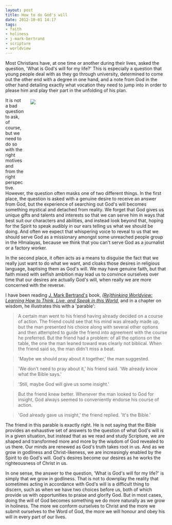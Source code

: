 ```yaml
---
layout: post
title: How to do God's will
date: 2012-10-01 14:17
tags:
- faith
- holiness
- j-mark-bertrand
- scripture
- worldview
---
```

<p>Most Christians have, at one time or another during their lives, asked the question, 'What is God's will for my life?' This is especially a question that young people deal with as they go through university, determined to come out the other end with a degree in one hand, and a note from God in the other hand detailing exactly what vocation they need to jump into in order to please him and play their part in the unfolding of his plan.</p>
<div style="float: right; margin: 5px 1px 0px 20px; width: 425px; height: 282px;"><img src="https://dl.dropbox.com/u/3897986/Jake%20Blog%20Images/which_way.jpg" /></div>
<p>It is not a bad question to ask, of course, but we need to do so with the right motives and from the right perspective. However, the question often masks one of two different things. In the first place, the question is asked with a genuine desire to  receive an answer from God, but the experience of searching out God's  will becomes something mystical and detached from reality. We forget  that God gives us unique gifts and talents and interests so that we can  serve him in ways that best suit our characters and abilities, and  instead look beyond that, hoping for the Spirit to speak audibly in our  ears telling us what we should be doing. And often we expect that whispering voice to reveal to us that we should serve God as a missionary amongst some unreached people group in the HImalayas, because we think that you can't serve God as a journalist or a factory worker.</p>
<p>In the second place, it often acts as a means to disguise the fact that we really just want to do what we want, and cloaks those desires in religious language, baptising them as God's will. We may have genuine faith, but that faith mixed with selfish ambition may lead us to convince ourselves over time that our desires are actually God's will, when really we are more concerned with the reverse.</p>
<p>I have been reading <a href="http://www.rethinkingworldview.com/" target="_blank">J. Mark Bertrand's</a> book, <a href="http://www.amazon.co.uk/gp/product/1581349343/ref=as_li_qf_sp_asin_il_tl?ie=UTF8&amp;camp=1634&amp;creative=6738&amp;creativeASIN=1581349343&amp;linkCode=as2&amp;tag=jakebeldercom-21" target="_blank"><em>(Re)thinking Worldview: Learning How to Think, Live, and Speak in this World</em></a>, and in a chapter on wisdom, he illustrates this with a 'parable':</p>
<blockquote>
A certain man went to his friend having already decided on a course of action. The friend could see that his mind was already made up, but the man presented his choice along with several other options and then attempted to guide the friend into agreement with the course he preferred. But the friend had a problem: of all the options on the table, the one the man leaned toward was clearly not biblical. When the friend said so, the man didn't miss a beat.
</blockquote>
<blockquote>
'Maybe we should pray about it together,' the man suggested.</blockquote>
<blockquote>
'We don't need to pray about it,' his friend said. 'We already know what the Bible says.'
</blockquote>
<blockquote>
'Still, maybe God will give us some insight.'
</blockquote>
<blockquote>
But the friend knew better. Whenever the man looked to God for insight, God always seemed to conveniently endorse his course of action.
</blockquote>
<blockquote>
'God already gave us insight,' the friend replied. 'It's the Bible.'
</blockquote>
<p>The friend in this parable is exactly right. He is not saying that the Bible provides an exhaustive set of answers to the question of what God's will is in a given situation, but instead that as we read and study Scripture, we are shaped and transformed more and more by the wisdom of God revealed to us there. Our minds are renewed as God's truth takes root in us. And as we grow in godliness and Christ-likeness, we are increasingly enabled by the Spirit to do God's will. God's desires become our desires as he works the righteousness of Christ in us.</p>

In one sense, the answer to the question, 'What is God's will for my life?' is simply that we grow in godliness. That is not to downplay the reality that sometimes acting in accordance with God's will is a difficult thing to discern, such as when we have two choices before us, both of which provide us with opportunities to praise and glorify God. But in most cases, doing the will of God becomes something we do more naturally as we grow in holiness. The more we conform ourselves to Christ and the more we submit ourselves to the Word of God, the more we will honour and obey his will in every part of our lives.
